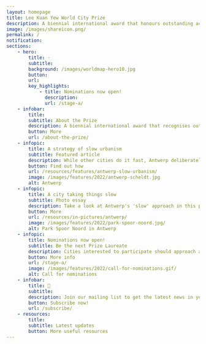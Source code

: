 ```yaml
---
layout: homepage
title: Lee Kuan Yew World City Prize
description: A biennial international award that honours outstanding achievements and contributions to the creation of liveable, vibrant and sustainable urban communities around the world
image: /images/shareicon.png/
permalink: /
notification: 
sections:
    - hero:
        title: ·
        subtitle: 
        background: /images/worldmap-hero10.jpg
        button: 
        url: 
        key_highlights:
            - title: Nominations now open!
              description: 
              url: /stage-a/
    - infobar:    
        title: 
        subtitle: About the Prize
        description: A biennial international award that recognises outstanding cities in tackling urban challenges to bring about a holistic & sustained urban transformation.
        button: More
        url: /about-the-prize/
    - infopic:    
        title: A strategy of slow urbanism
        subtitle: Featured article
        description: While other cities do it fast, Antwerp deliberately takes things slow.  
        button: Find out how 
        url: /resources/features/antwerp-slow-urbanism/
        image: /images/features/2022/antwerp-scheldt.jpg
        alt: Antwerp
    - infopic:    
        title: A city taking things slow
        subtitle: Photo essay
        description: Take a look at Antwerp's 'slow' approach in this photo essay.
        button: More 
        url: /resources/in-pictures/antwerp/
        image: /images/features/2022/park-spoor-noord.jpg/
        alt: Park Spoor Noord in Antwerp
    - infopic:    
        title: Nominations now open!
        subtitle: Be the next Prize Laureate
        description: Cities interested to participate should approach an independent third party to nominate them.
        button: More info
        url: /stage-a/
        image: /images/features/2022/call-for-nominations.gif/
        alt: Call for nominations
    - infobar:    
        title: 📩
        subtitle: 
        description: Join our mailing list to get the latest news in your inbox!
        button: Subscribe now!  
        url: /subscribe/
    - resources:
        title: 
        subtitle: Latest updates
        button: More useful resources
---
```

